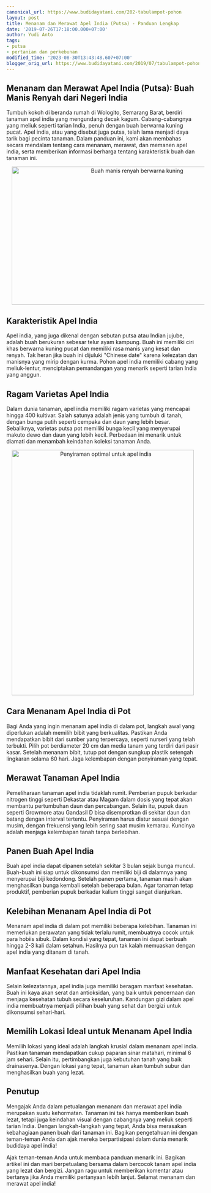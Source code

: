 ```yaml
---
canonical_url: https://www.budidayatani.com/202-tabulampot-pohon
layout: post
title: Menanam dan Merawat Apel India (Putsa) - Panduan Lengkap
date: '2019-07-26T17:18:00.000+07:00'
author: Yudi Anto
tags:
- putsa
- pertanian dan perkebunan
modified_time: '2023-08-30T13:43:48.607+07:00'
blogger_orig_url: https://www.budidayatani.com/2019/07/tabulampot-pohon-apel-india.html
---
```


<h2>Menanam dan Merawat Apel India (Putsa): Buah Manis Renyah dari Negeri India</h2><p>Tumbuh kokoh di beranda rumah di Wologito, Semarang Barat, berdiri tanaman apel india yang mengundang decak kagum. Cabang-cabangnya yang meliuk seperti tarian India, penuh dengan buah berwarna kuning pucat. Apel india, atau yang disebut juga putsa, telah lama menjadi daya tarik bagi pecinta tanaman. Dalam panduan ini, kami akan membahas secara mendalam tentang cara menanam, merawat, dan memanen apel india, serta memberikan informasi berharga tentang karakteristik buah dan tanaman ini.</p><div class="separator" style="clear: both; text-align: center;"><a href="https://blogger.googleusercontent.com/img/b/R29vZ2xl/AVvXsEgxVahkKK79vrwpK6vEi3acAXhkC2P85Kvn-6Qn9on58eMtgmw8g-njRIYovz_0opIRyY9kJ0zQ7L95ca4llKLE2WjOdctK-wJcI8r0BklH4dWe4151VQYit8Ms6Ax2QZdK1l_MsWzjHY4pvKnmnoc46OcGbutp2KP41_fSMcD4Ta6sdNfhMFcSzACAG2et/s2133/putsa.jpg" imageanchor="1" style="margin-left: 1em; margin-right: 1em;"><img alt="Buah manis renyah berwarna kuning" border="0" data-original-height="1200" data-original-width="2133" height="360" src="https://blogger.googleusercontent.com/img/b/R29vZ2xl/AVvXsEgxVahkKK79vrwpK6vEi3acAXhkC2P85Kvn-6Qn9on58eMtgmw8g-njRIYovz_0opIRyY9kJ0zQ7L95ca4llKLE2WjOdctK-wJcI8r0BklH4dWe4151VQYit8Ms6Ax2QZdK1l_MsWzjHY4pvKnmnoc46OcGbutp2KP41_fSMcD4Ta6sdNfhMFcSzACAG2et/w640-h360/putsa.jpg" width="640" /></a></div><h2>Karakteristik Apel India</h2><p>Apel india, yang juga dikenal dengan sebutan putsa atau Indian jujube, adalah buah berukuran sebesar telur ayam kampung. Buah ini memiliki ciri khas berwarna kuning pucat dan memiliki rasa manis yang kesat dan renyah. Tak heran jika buah ini dijuluki "Chinese date" karena kelezatan dan manisnya yang mirip dengan kurma. Pohon apel india memiliki cabang yang meliuk-lentur, menciptakan pemandangan yang menarik seperti tarian India yang anggun.</p><h2>Ragam Varietas Apel India</h2><p>Dalam dunia tanaman, apel india memiliki ragam varietas yang mencapai hingga 400 kultivar. Salah satunya adalah jenis yang tumbuh di tanah, dengan bunga putih seperti cempaka dan daun yang lebih besar. Sebaliknya, varietas putsa pot memiliki bunga kecil yang menyerupai makuto dewo dan daun yang lebih kecil. Perbedaan ini menarik untuk diamati dan menambah keindahan koleksi tanaman Anda.</p><div class="separator" style="clear: both; text-align: center;"><a href="https://blogger.googleusercontent.com/img/b/R29vZ2xl/AVvXsEhN1pGpWuxf6PW5s76HX_C40sIvVze2U4oKqreWGYoAB-m8KULi3LK12OZtd9ifAb0GVDwsKquM8zGc8bms48Bwzcjc5zK7t9Mhi76mjL1vu2o7y7CmniFjdMfd__jme9bsTYnyRssKWXORc34lAGczUNa5WxL8Yl8eS5u10xCtLi0T1e_X4y6k8UeiXqJd/s600/apel%20cina_447x600.jpg" imageanchor="1" style="margin-left: 1em; margin-right: 1em;"><img alt="Penyiraman optimal untuk apel india" border="0" data-original-height="600" data-original-width="447" height="640" src="https://blogger.googleusercontent.com/img/b/R29vZ2xl/AVvXsEhN1pGpWuxf6PW5s76HX_C40sIvVze2U4oKqreWGYoAB-m8KULi3LK12OZtd9ifAb0GVDwsKquM8zGc8bms48Bwzcjc5zK7t9Mhi76mjL1vu2o7y7CmniFjdMfd__jme9bsTYnyRssKWXORc34lAGczUNa5WxL8Yl8eS5u10xCtLi0T1e_X4y6k8UeiXqJd/w476-h640/apel%20cina_447x600.jpg" width="476" /></a></div><h2>Cara Menanam Apel India di Pot</h2><p>Bagi Anda yang ingin menanam apel india di dalam pot, langkah awal yang diperlukan adalah memilih bibit yang berkualitas. Pastikan Anda mendapatkan bibit dari sumber yang terpercaya, seperti nurseri yang telah terbukti. Pilih pot berdiameter 20 cm dan media tanam yang terdiri dari pasir kasar. Setelah menanam bibit, tutup pot dengan sungkup plastik setengah lingkaran selama 60 hari. Jaga kelembapan dengan penyiraman yang tepat.</p><h2>Merawat Tanaman Apel India</h2><p>Pemeliharaan tanaman apel india tidaklah rumit. Pemberian pupuk berkadar nitrogen tinggi seperti Dekastar atau Magam dalam dosis yang tepat akan membantu pertumbuhan daun dan percabangan. Selain itu, pupuk daun seperti Growmore atau Gandasil D bisa disemprotkan di sekitar daun dan batang dengan interval tertentu. Penyiraman harus diatur sesuai dengan musim, dengan frekuensi yang lebih sering saat musim kemarau. Kuncinya adalah menjaga kelembapan tanah tanpa berlebihan.</p><h2>Panen Buah Apel India</h2><p>Buah apel india dapat dipanen setelah sekitar 3 bulan sejak bunga muncul. Buah-buah ini siap untuk dikonsumsi dan memiliki biji di dalamnya yang menyerupai biji kedondong. Setelah panen pertama, tanaman masih akan menghasilkan bunga kembali setelah beberapa bulan. Agar tanaman tetap produktif, pemberian pupuk berkadar kalium tinggi sangat dianjurkan.</p><h2>Kelebihan Menanam Apel India di Pot</h2><p>Menanam apel india di dalam pot memiliki beberapa kelebihan. Tanaman ini memerlukan perawatan yang tidak terlalu rumit, membuatnya cocok untuk para hobiis sibuk. Dalam kondisi yang tepat, tanaman ini dapat berbuah hingga 2-3 kali dalam setahun. Hasilnya pun tak kalah memuaskan dengan apel india yang ditanam di tanah.</p><h2>Manfaat Kesehatan dari Apel India</h2><p>Selain kelezatannya, apel india juga memiliki beragam manfaat kesehatan. Buah ini kaya akan serat dan antioksidan, yang baik untuk pencernaan dan menjaga kesehatan tubuh secara keseluruhan. Kandungan gizi dalam apel india membuatnya menjadi pilihan buah yang sehat dan bergizi untuk dikonsumsi sehari-hari.</p><h2>Memilih Lokasi Ideal untuk Menanam Apel India</h2><p>Memilih lokasi yang ideal adalah langkah krusial dalam menanam apel india. Pastikan tanaman mendapatkan cukup paparan sinar matahari, minimal 6 jam sehari. Selain itu, pertimbangkan juga kebutuhan tanah yang baik drainasenya. Dengan lokasi yang tepat, tanaman akan tumbuh subur dan menghasilkan buah yang lezat.</p><h2>Penutup</h2><p>Mengajak Anda dalam petualangan menanam dan merawat apel india merupakan suatu kehormatan. Tanaman ini tak hanya memberikan buah lezat, tetapi juga keindahan visual dengan cabangnya yang meliuk seperti tarian India. Dengan langkah-langkah yang tepat, Anda bisa merasakan kebahagiaan panen buah dari tanaman ini. Bagikan pengetahuan ini dengan teman-teman Anda dan ajak mereka berpartisipasi dalam dunia menarik budidaya apel india!</p><p>Ajak teman-teman Anda untuk membaca panduan menarik ini. Bagikan artikel ini dan mari berpetualang bersama dalam bercocok tanam apel india yang lezat dan bergizi. Jangan ragu untuk memberikan komentar atau bertanya jika Anda memiliki pertanyaan lebih lanjut. Selamat menanam dan merawat apel india!</p>